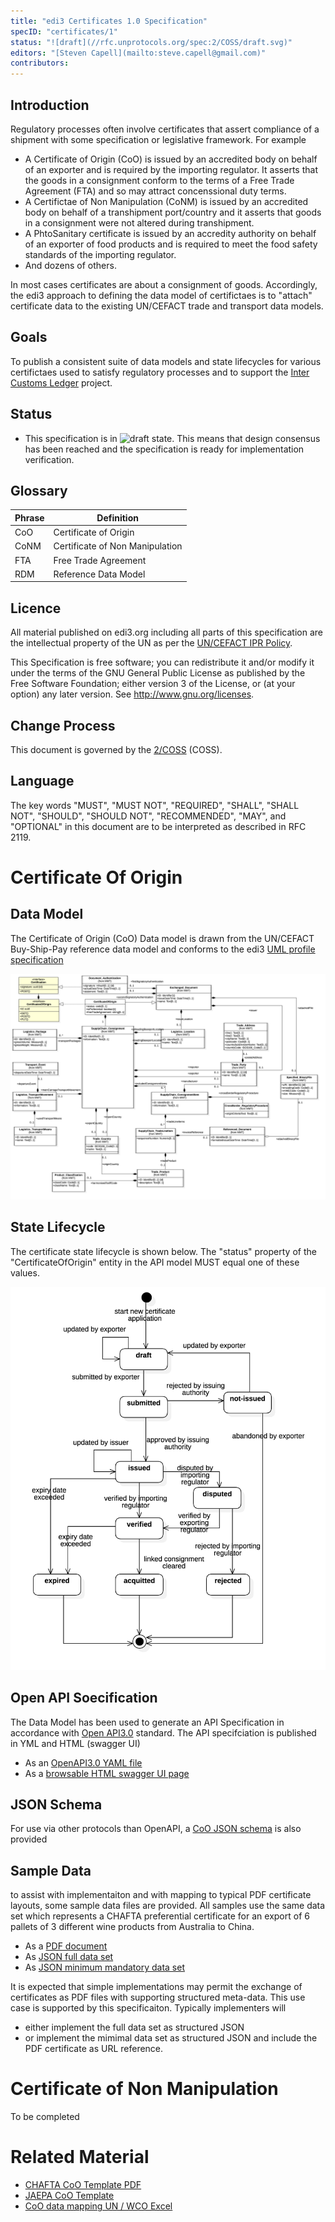 ```yaml
---
title: "edi3 Certificates 1.0 Specification"
specID: "certificates/1"
status: "![draft](//rfc.unprotocols.org/spec:2/COSS/draft.svg)"
editors: "[Steven Capell](mailto:steve.capell@gmail.com)"
contributors: 
---
```


## Introduction

Regulatory processes often involve certificates that assert compliance of a shipment with some specification or legislative framework.  For example

* A Certificate of Origin (CoO) is issued by an accredited body on behalf of an exporter and is required by the importing regulator.  It asserts that the goods in a consignment conform to the terms of a Free Trade Agreement (FTA) and so may attract concenssional duty terms.
* A Certifictae of Non Manipulation (CoNM) is issued by an accredited body on behalf of a transhipment port/country and it asserts that goods in a consignment were not altered during transhipment.
* A PhtoSanitary certificate is issued by an accredity authority on behalf of an exporter of food products and is required to meet the food safety standards of the importing regulator.
* And dozens of others.

In most cases certificates are about a consignment of goods. Accordingly, the edi3 approach to defining the data model of certifictaes is to "attach" certificate data to the existing UN/CEFACT trade and transport data models.

## Goals

To publish a consistent suite of data models and state lifecycles for various certifictaes used to satisfy regulatory processes and to support the [Inter Customs Ledger](https://edi3.org/icl/) project.


## Status

* This specification is in ![draft](//rfc.unprotocols.org/spec:2/COSS/raw.svg) state.  This means that design consensus has been reached and the specification is ready for implementation verification.


## Glossary

Phrase | Definition
------------ | -------------
CoO|Certificate of Origin
CoNM|Certificate of Non Manipulation
FTA|Free Trade Agreement
RDM|Reference Data Model
 
## Licence

All material published on edi3.org including all parts of this specification are the intellectual property of the UN as per the [UN/CEFACT IPR Policy](https://www.unece.org/fileadmin/DAM/cefact/cf_plenary/plenary12/ECE_TRADE_C_CEFACT_2010_20_Rev2E_UpdatedIPRpolicy.pdf).

This Specification is free software; you can redistribute it and/or modify it under the terms of the GNU General Public License as published by the Free Software Foundation; either version 3 of the License, or (at your option) any later version. See http://www.gnu.org/licenses.
 
## Change Process

This document is governed by the [2/COSS](http://rfc.unprotocols.org/spec:2/COSS/) (COSS).

## Language

The key words "MUST", "MUST NOT", "REQUIRED", "SHALL", "SHALL NOT", "SHOULD", "SHOULD NOT", "RECOMMENDED", "MAY", and "OPTIONAL" 
in this document are to be interpreted as described in RFC 2119.

# Certificate Of Origin

## Data Model

The Certificate of Origin (CoO) Data model is drawn from the UN/CEFACT Buy-Ship-Pay reference data model and conforms to the edi3 [UML profile specification](https://edi3.org/specs/edi3-uml-profile/master/)


![CoO](CertificateOfOrigin.dataModel.png)


## State Lifecycle

The certificate state lifecycle is shown below.  The "status" property of the "CertificateOfOrigin" entity in the API model MUST equal one of these values.

![CoO Lifecycle](CertificateOfOrigin.stateLifecycle.png)

## Open API Soecification

The Data Model has been used to generate an API Specification in accordance with [Open API3.0](https://github.com/OAI/OpenAPI-Specification/blob/master/versions/3.0.0.md) standard. The API specifciation is published in YML and HTML (swagger UI)

* As an [OpenAPI3.0 YAML file](CertificateOfOrigin.yml)
* As a [browsable HTML swagger UI page](https://edi3.org/specs/edi3-regulatory/develop/certificates/CertificateOfOrigin.html)

## JSON Schema

For use via other protocols than OpenAPI, a [CoO JSON schema](CertificateOfOrigin.schema.json) is also provided 

## Sample Data

to assist with implementaiton and with mapping to typical PDF certificate layouts, some sample data files are provided. All samples use the same data set which represents a CHAFTA preferential certificate for an export of 6 pallets of 3 different wine products from Australia to China.

* As a [PDF document](CertificateOfOrigin.sampleFull.pdf)
* As [JSON full data set](CertificateOfOrigin.sampleFull.json)
* As [JSON minimum mandatory data set](CertificateOfOrigin.sampleMinimal.json)

It is expected that simple implementations may permit the exchange of certificates as PDF files with supporting structured meta-data.  This use case is supported by this specificaiton.  Typically implementers will

* either implement the full data set as structured JSON
* or implement the mimimal data set as structured JSON and include the PDF certificate as URL reference.


# Certificate of Non Manipulation

To be completed
 
# Related Material

 * [CHAFTA CoO Template PDF](chafta-coo-template.pdf)
 * [JAEPA CoO Template](jaepa-coo-template.pdf)
 * [CoO data mapping UN / WCO Excel](CertificateOfOriginDataElementMapping.xlsx)